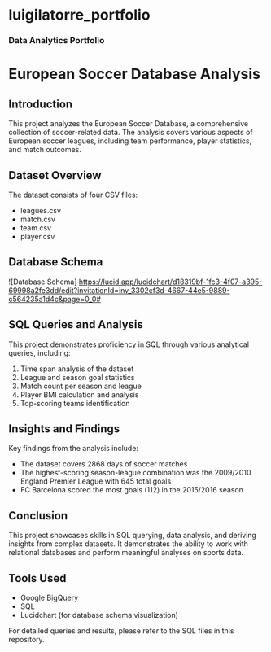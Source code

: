 # luigilatorre_portfolio
### Data Analytics Portfolio

# European Soccer Database Analysis

   ## Introduction
   This project analyzes the European Soccer Database, a comprehensive collection of soccer-related data. The analysis covers various aspects of European soccer leagues, including team performance, player statistics, and match outcomes.

   ## Dataset Overview
   The dataset consists of four CSV files:
   - leagues.csv
   - match.csv
   - team.csv
   - player.csv

   ## Database Schema
   ![Database Schema]
    https://lucid.app/lucidchart/d18319bf-1fc3-4f07-a395-69998a2fe3dd/edit?invitationId=inv_3302cf3d-4667-44e5-9889-c564235a1d4c&page=0_0#

   ## SQL Queries and Analysis
   This project demonstrates proficiency in SQL through various analytical queries, including:
   1. Time span analysis of the dataset
   2. League and season goal statistics
   3. Match count per season and league
   4. Player BMI calculation and analysis
   5. Top-scoring teams identification

   ## Insights and Findings
   Key findings from the analysis include:
   - The dataset covers 2868 days of soccer matches
   - The highest-scoring season-league combination was the 2009/2010 England Premier League with 645 total goals
   - FC Barcelona scored the most goals (112) in the 2015/2016 season

   ## Conclusion
   This project showcases skills in SQL querying, data analysis, and deriving insights from complex datasets. It demonstrates the ability to work with relational databases and perform meaningful analyses on sports data.

   ## Tools Used
   - Google BigQuery
   - SQL
   - Lucidchart (for database schema visualization)

   For detailed queries and results, please refer to the SQL files in this repository.
   
